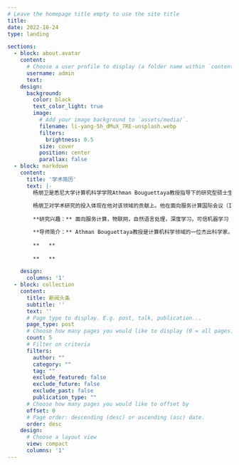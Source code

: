 ```yaml
---
# Leave the homepage title empty to use the site title
title:
date: 2022-10-24
type: landing

sections:
  - block: about.avatar
    content:
      # Choose a user profile to display (a folder name within `content/authors/`)
      username: admin
      text: 
    design:
      background:
        color: black
        text_color_light: true
        image:
          # Add your image background to `assets/media/`.
          filename: li-yang-5h_dMuX_7RE-unsplash.webp
          filters:
            brightness: 0.5
          size: cover
          position: center
          parallax: false
  - block: markdown
    content:
      title: '学术简历'
      text: |-
        杨朋卫是悉尼大学计算机科学学院Athman Bouguettaya教授指导下的研究型硕士生，拥有深厚的电子信息科学和技术背景。作为悉尼大学传感器、云和服务实验室的研究员，杨朋卫的学术追求是探索计算机科学的各个层面，包括众包、服务计算、深度学习和可信的机器学习。
        
        杨朋卫对学术研究的投入体现在他对该领域的贡献上。他在面向服务计算国际会议（ICSOC，CCF-B）上成功发表了一篇演示论文，在IEEE普适计算和通信国际会议（PerCom，CCF-B）上发表了另一篇演示论文。此外，杨朋卫还向IEEE国际网络服务会议（ICWS，CCF-B）提交了一篇研究长文。目前，他正计划扩大他的研究，并向服务计算领域的著名期刊IEEE Transactions on Services Computing（TSC，中科院JCR一区）提交扩展版本。杨朋卫的学术历程反映了他对计算机科学的热情和对在其领域产生影响的执着。
        
        **研究兴趣：** 面向服务计算，物联网，自然语言处理，深度学习，可信机器学习

        **导师简介：** Athman Bouguettaya教授是计算机科学领域的一位杰出科学家。他是澳大利亚新南威尔士州悉尼大学的教授和计算机科学学院的前院长。他曾任澳大利亚墨尔本RMIT大学计算机科学和信息技术学院的教授和院长，以及澳大利亚堪培拉CSIRO ICT中心的服务计算科学负责人。作为一名学者，他取得了令人印象深刻的成就，如IEEE院士、ACM杰出科学家、IEEE计算机协会杰出访问者、ACM杰出发言人和WISE院士。     
                
        **   ** 
        
        **   ** 

    design:
      columns: '1'
  - block: collection
    content:
      title: 新闻头条
      subtitle: ''
      text: ''
      # Page type to display. E.g. post, talk, publication...
      page_type: post
      # Choose how many pages you would like to display (0 = all pages)
      count: 5
      # Filter on criteria
      filters:
        author: ""
        category: ""
        tag: ""
        exclude_featured: false
        exclude_future: false
        exclude_past: false
        publication_type: ""
      # Choose how many pages you would like to offset by
      offset: 0
      # Page order: descending (desc) or ascending (asc) date.
      order: desc
    design:
      # Choose a layout view
      view: compact
      columns: '1'
---
```

